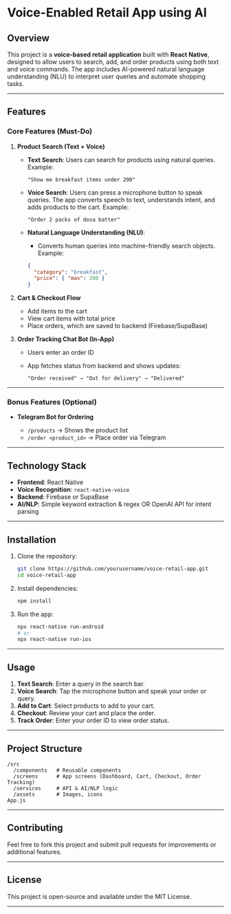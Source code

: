 

# Voice-Enabled Retail App using AI

## Overview

This project is a **voice-based retail application** built with **React Native**, designed to allow users to search, add, and order products using both text and voice commands. The app includes AI-powered natural language understanding (NLU) to interpret user queries and automate shopping tasks.

---

## Features

### Core Features (Must-Do)

1. **Product Search (Text + Voice)**

   * **Text Search**: Users can search for products using natural queries.
     Example:

     ```
     "Show me breakfast items under 200"
     ```
   * **Voice Search**: Users can press a microphone button to speak queries. The app converts speech to text, understands intent, and adds products to the cart.
     Example:

     ```
     "Order 2 packs of dosa batter"
     ```
   * **Natural Language Understanding (NLU)**:

     * Converts human queries into machine-friendly search objects.
       Example:

     ```json
     {
       "category": "breakfast",
       "price": { "max": 200 }
     }
     ```

2. **Cart & Checkout Flow**

   * Add items to the cart
   * View cart items with total price
   * Place orders, which are saved to backend (Firebase/SupaBase)

3. **Order Tracking Chat Bot (In-App)**

   * Users enter an order ID
   * App fetches status from backend and shows updates:

     ```
     "Order received" → "Out for delivery" → "Delivered"
     ```

---

### Bonus Features (Optional)

* **Telegram Bot for Ordering**

  * `/products` → Shows the product list
  * `/order <product_id>` → Place order via Telegram

---

## Technology Stack

* **Frontend**: React Native
* **Voice Recognition**: `react-native-voice`
* **Backend**: Firebase or SupaBase
* **AI/NLP**: Simple keyword extraction & regex OR OpenAI API for intent parsing

---

## Installation

1. Clone the repository:

   ```bash
   git clone https://github.com/yourusername/voice-retail-app.git
   cd voice-retail-app
   ```
2. Install dependencies:

   ```bash
   npm install
   ```
3. Run the app:

   ```bash
   npx react-native run-android
   # or
   npx react-native run-ios
   ```

---

## Usage

1. **Text Search**: Enter a query in the search bar.
2. **Voice Search**: Tap the microphone button and speak your order or query.
3. **Add to Cart**: Select products to add to your cart.
4. **Checkout**: Review your cart and place the order.
5. **Track Order**: Enter your order ID to view order status.

---

## Project Structure

```
/src
  /components   # Reusable components
  /screens      # App screens (Dashboard, Cart, Checkout, Order Tracking)
  /services     # API & AI/NLP logic
  /assets       # Images, icons
App.js
```

---

## Contributing

Feel free to fork this project and submit pull requests for improvements or additional features.

---

## License

This project is open-source and available under the MIT License.

---
